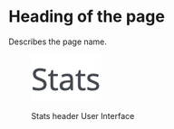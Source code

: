 # Heading of the page

Describes the page name.

<figure><img src="../../../.gitbook/assets/image (16).png" alt="Stats header User Interface"><figcaption><p>Stats header User Interface</p></figcaption></figure>
